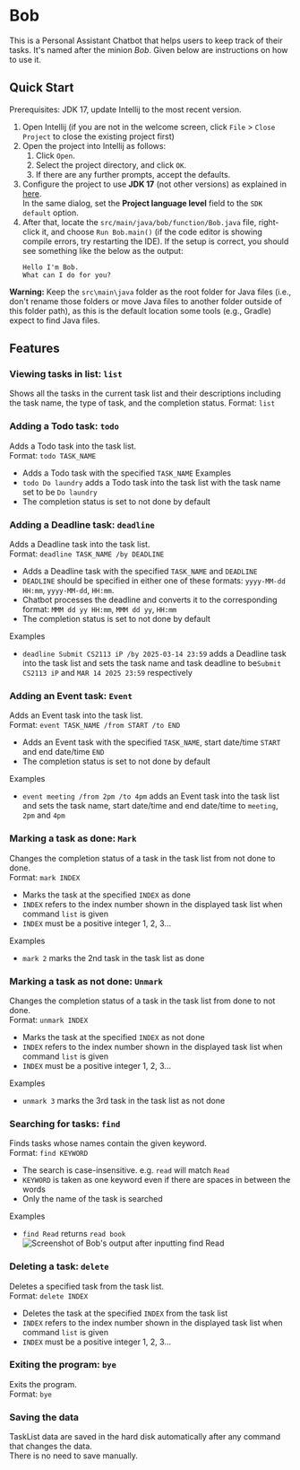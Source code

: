 # Bob

This is a Personal Assistant Chatbot that helps users to keep track of their tasks. It's named after the minion _Bob_. Given below are instructions on how to use it.

## Quick Start

Prerequisites: JDK 17, update Intellij to the most recent version.

1. Open Intellij (if you are not in the welcome screen, click `File` > `Close Project` to close the existing project first)
1. Open the project into Intellij as follows:
   1. Click `Open`.
   1. Select the project directory, and click `OK`.
   1. If there are any further prompts, accept the defaults.
1. Configure the project to use **JDK 17** (not other versions) as explained in [here](https://www.jetbrains.com/help/idea/sdk.html#set-up-jdk).<br>
   In the same dialog, set the **Project language level** field to the `SDK default` option.
1. After that, locate the `src/main/java/bob/function/Bob.java` file, right-click it, and choose `Run Bob.main()` (if the code editor is showing compile errors, try restarting the IDE). If the setup is correct, you should see something like the below as the output:
   ```
   Hello I'm Bob.
   What can I do for you?

**Warning:** Keep the `src\main\java` folder as the root folder for Java files (i.e., don't rename those folders or move Java files to another folder outside of this folder path), as this is the default location some tools (e.g., Gradle) expect to find Java files.

## Features
### Viewing tasks in list: `list`
Shows all the tasks in the current task list and their descriptions including the task name, the type of task, and the completion status.
Format: `list`

### Adding a Todo task: `todo`
Adds a Todo task into the task list.  
Format: `todo TASK_NAME`
+ Adds a Todo task with the specified `TASK_NAME`
  Examples
+ `todo Do laundry` adds a Todo task into the task list with the task name set to be `Do laundry`
+ The completion status is set to not done by default

### Adding a Deadline task: `deadline`
Adds a Deadline task into the task list.  
Format: `deadline TASK_NAME /by DEADLINE`
+ Adds a Deadline task with the specified `TASK_NAME` and `DEADLINE`
+ `DEADLINE` should be specified in either one of these formats: `yyyy-MM-dd HH:mm`, `yyyy-MM-dd`, `HH:mm`.
+ Chatbot processes the deadline and converts it to the corresponding format: `MMM dd yy HH:mm`, `MMM dd yy`, `HH:mm`
+ The completion status is set to not done by default

Examples
+ `deadline Submit CS2113 iP /by 2025-03-14 23:59` adds a Deadline task into the task list and sets the task name and task deadline to be`Submit CS2113 iP` and `MAR 14 2025 23:59` respectively

### Adding an Event task: `Event`
Adds an Event task into the task list.  
Format: `event TASK_NAME /from START /to END`
+ Adds an Event task with the specified `TASK_NAME`, start date/time `START` and end date/time `END`
+ The completion status is set to not done by default

Examples
+ `event meeting /from 2pm /to 4pm` adds an Event task into the task list and sets the task name, start date/time and end date/time to `meeting`, `2pm` and `4pm`

### Marking a task as done: `Mark`
Changes the completion status of a task in the task list from not done to done.  
Format: `mark INDEX`
+ Marks the task at the specified `INDEX` as done
+ `INDEX` refers to the index number shown in the displayed task list when command `list` is given
+ `INDEX` must be a positive integer 1, 2, 3...

Examples
+ `mark 2` marks the 2nd task in the task list as done

### Marking a task as not done: `Unmark`
Changes the completion status of a task in the task list from done to not done.  
Format: `unmark INDEX`
+ Marks the task at the specified `INDEX` as not done
+ `INDEX` refers to the index number shown in the displayed task list when command `list` is given
+ `INDEX` must be a positive integer 1, 2, 3...

Examples
+ `unmark 3` marks the 3rd task in the task list as not done

### Searching for tasks: `find`
Finds tasks whose names contain the given keyword.  
Format: `find KEYWORD`
+ The search is case-insensitive. e.g. `read` will match `Read`
+ `KEYWORD` is taken as one keyword even if there are spaces in between the words
+ Only the name of the task is searched

Examples
+ `find Read` returns `read book`  
  ![Screenshot of Bob's output after inputting `find Read`](img.png)

### Deleting a task: `delete`
Deletes a specified task from the task list.  
Format: `delete INDEX`
+ Deletes the task at the specified `INDEX` from the task list
+ `INDEX` refers to the index number shown in the displayed task list when command `list` is given
+ `INDEX` must be a positive integer 1, 2, 3...

### Exiting the program: `bye`
Exits the program.  
Format: `bye`

### Saving the data
TaskList data are saved in the hard disk automatically after any command that changes the data.   
There is no need to save manually.
